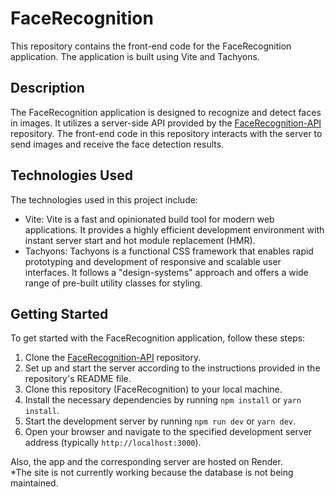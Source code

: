 # FaceRecognition

This repository contains the front-end code for the FaceRecognition application. The application is built using Vite and Tachyons.

## Description

The FaceRecognition application is designed to recognize and detect faces in images. It utilizes a server-side API provided by the [FaceRecognition-API](https://github.com/MateiMartin/FaceRecognition-API.git) repository. The front-end code in this repository interacts with the server to send images and receive the face detection results.

## Technologies Used

The technologies used in this project include:

- Vite: Vite is a fast and opinionated build tool for modern web applications. It provides a highly efficient development environment with instant server start and hot module replacement (HMR).
- Tachyons: Tachyons is a functional CSS framework that enables rapid prototyping and development of responsive and scalable user interfaces. It follows a "design-systems" approach and offers a wide range of pre-built utility classes for styling.

## Getting Started

To get started with the FaceRecognition application, follow these steps:

1. Clone the [FaceRecognition-API](https://github.com/MateiMartin/FaceRecognition-API.git) repository.
2. Set up and start the server according to the instructions provided in the repository's README file.
3. Clone this repository (FaceRecognition) to your local machine.
4. Install the necessary dependencies by running `npm install` or `yarn install`.
5. Start the development server by running `npm run dev` or `yarn dev`.
6. Open your browser and navigate to the specified development server address (typically `http://localhost:3000`).

Also,  the app and the corresponding server are hosted on Render.
<br/>
*The site is not currently working because the database is not being maintained.
